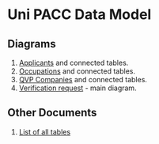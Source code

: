 Uni PACC Data Model
===================

Diagrams
---------

1. [Applicants](diagrams/applicants.md)  and connected tables.
2. [Occupations](diagrams/occupations.md) and connected tables.
3. [QVP Companies](diagrams/qvp-companies.md) and connected tables.
4. [Verification request](diagrams/verification-request-1.md) - main diagram.

Other Documents
----------------

1. [List of all tables](all-tables.md)